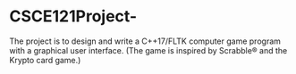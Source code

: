 # CSCE121Project-
The project is to design and write a C++17/FLTK computer game program with a graphical user interface.  (The game is inspired by Scrabble® and the Krypto card game.)  

